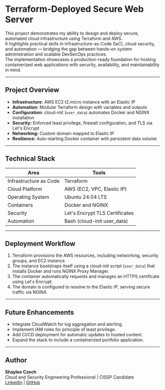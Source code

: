 # Terraform-Deployed Secure Web Server

This project demonstrates my ability to design and deploy secure, automated cloud infrastructure using Terraform and AWS.  
It highlights practical skills in Infrastructure-as-Code (IaC), cloud security, and automation — bridging the gap between hands-on system administration and scalable DevSecOps practices.  
The implementation showcases a production-ready foundation for hosting containerized web applications with security, availability, and maintainability in mind.

---

## Project Overview
- **Infrastructure:** AWS EC2 t2.micro instance with an Elastic IP  
- **Automation:** Modular Terraform design with variables and outputs  
- **Configuration:** cloud-init (`user_data`) automates Docker and NGINX installation  
- **Security:** Enforced least privilege, firewall configuration, and TLS via Let's Encrypt  
- **Networking:** Custom domain mapped to Elastic IP  
- **Resilience:** Auto-starting Docker container with persistent data volume  

---

## Technical Stack
| Area | Tools |
|------|--------|
| Infrastructure as Code | Terraform |
| Cloud Platform | AWS (EC2, VPC, Elastic IP) |
| Operating System | Ubuntu 24.04 LTS |
| Containers | Docker and NGINX |
| Security | Let's Encrypt TLS Certificates |
| Automation | Bash (cloud-init user_data) |

---

## Deployment Workflow
1. Terraform provisions the AWS resources, including networking, security groups, and EC2 instance.  
2. The instance bootstraps itself using a cloud-init script (`user_data`) that installs Docker and runs NGINX Proxy Manager.  
3. The container automatically requests and manages an HTTPS certificate using Let's Encrypt.  
4. The domain is configured to resolve to the Elastic IP, serving secure traffic via NGINX.  

---

## Future Enhancements
- Integrate CloudWatch for log aggregation and alerting.  
- Implement IAM roles for principle of least privilege.  
- Add CI/CD deployment for automatic updates to hosted content.  
- Expand the stack to include a containerized portfolio application.  

---

## Author
**Shaylee Czech**  
Cloud and Security Engineering Professional | CISSP Candidate  
[LinkedIn](https://www.linkedin.com/in/shayleeczech) | [GitHub](https://github.com/shayczech)
